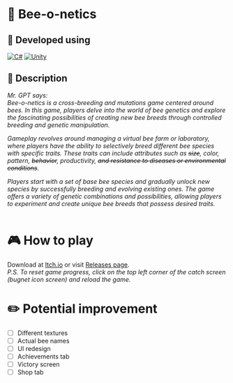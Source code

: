 # 🐝 **Bee-o-netics**
## 🔧 Developed using ##
[![C#](https://img.shields.io/badge/CSharp-black?style=for-the-badge&logo=csharp&logoColor=black&labelColor=orange)](#)
[![Unity](https://img.shields.io/badge/Unity-black?style=for-the-badge&logo=unity&logoColor=black&labelColor=orange)](#)

## 📃 Description ##
*Mr. GPT says:*
<br>
*Bee-o-netics is a cross-breeding and mutations game centered around bees. In this game, players delve into the world of bee genetics and explore the fascinating possibilities of creating new bee breeds through controlled breeding and genetic manipulation.*

*Gameplay revolves around managing a virtual bee farm or laboratory, where players have the ability to selectively breed different bee species with specific traits. These traits can include attributes such as ~~size~~, color, pattern, ~~behavior~~, productivity, ~~and resistance to diseases or environmental conditions~~.*

*Players start with a set of base bee species and gradually unlock new species by successfully breeding and evolving existing ones. The game offers a variety of genetic combinations and possibilities, allowing players to experiment and create unique bee breeds that possess desired traits.*
<br><br>

# 🎮 **How to play**
Download at [Itch.io](https://yefremovyevhenii.itch.io/bee-o-netics) or visit [Releases page](https://github.com/mightybeast-projects/bee-o-netics/releases/tag/v0.3.0).
<br>
*P.S. To reset game progress, click on the top left corner of the catch screen (bugnet icon screen) and reload the game.*

# ✏️ **Potential improvement**
- [ ] Different textures
- [ ] Actual bee names
- [ ] UI redesign
- [ ] Achievements tab
- [ ] Victory screen
- [ ] Shop tab
